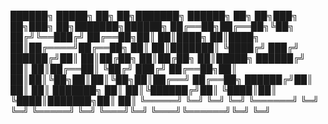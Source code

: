 ██████╗  █████╗ ██╗   ██╗███████╗    ██████╗ ██╗   ██╗███╗   ██╗███╗   ██╗███████╗██████╗ 
██╔══██╗██╔══██╗╚██╗ ██╔╝╚══███╔╝    ██╔══██╗██║   ██║████╗  ██║████╗  ██║██╔════╝██╔══██╗
██║  ██║███████║ ╚████╔╝   ███╔╝     ██████╔╝██║   ██║██╔██╗ ██║██╔██╗ ██║█████╗  ██████╔╝
██║  ██║██╔══██║  ╚██╔╝   ███╔╝      ██╔══██╗██║   ██║██║╚██╗██║██║╚██╗██║██╔══╝  ██╔══██╗
██████╔╝██║  ██║   ██║   ███████╗    ██║  ██║╚██████╔╝██║ ╚████║██║ ╚████║███████╗██║  ██║
╚═════╝ ╚═╝  ╚═╝   ╚═╝   ╚══════╝    ╚═╝  ╚═╝ ╚═════╝ ╚═╝  ╚═══╝╚═╝  ╚═══╝╚══════╝╚═╝  ╚═╝
